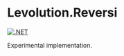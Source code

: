 # Levolution.Reversi

[![.NET](https://github.com/LeonAkasaka/Levolution.Reversi/actions/workflows/dotnet.yml/badge.svg)](https://github.com/LeonAkasaka/Levolution.Reversi/actions/workflows/dotnet.yml)

Experimental implementation.

